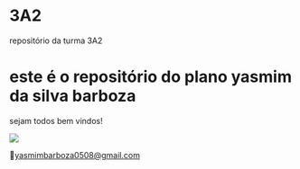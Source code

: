 # 3A2

repositório da turma 3A2

# este é o repositório do plano yasmim da silva barboza

sejam todos bem vindos!

![](https://media1.tenor.com/m/5BYK-WS0__gAAAAd/cool-fun.gif)

📧yasmimbarboza0508@gmail.com
